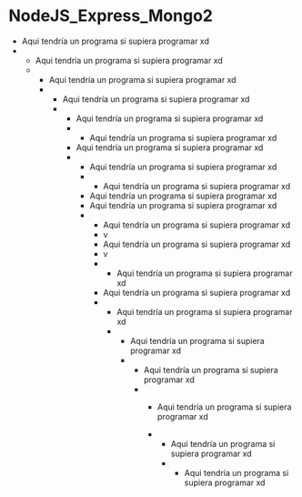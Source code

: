 # NodeJS_Express_Mongo2

- Aqui tendría un programa si supiera programar  xd
- - Aqui tendría un programa si supiera programar  xd
  - - Aqui tendría un programa si supiera programar  xd
    - - Aqui tendría un programa si supiera programar  xd
      - - Aqui tendría un programa si supiera programar  xd
        - - Aqui tendría un programa si supiera programar  xd
        - Aqui tendría un programa si supiera programar  xd
        - - Aqui tendría un programa si supiera programar  xd
          - - Aqui tendría un programa si supiera programar  xd
          - Aqui tendría un programa si supiera programar  xd
          - Aqui tendría un programa si supiera programar  xd
          - - Aqui tendría un programa si supiera programar  xd
            - v
            - Aqui tendría un programa si supiera programar  xd
            - v
            - - Aqui tendría un programa si supiera programar  xd
             - Aqui tendría un programa si supiera programar  xd
             - - Aqui tendría un programa si supiera programar  xd
               - - Aqui tendría un programa si supiera programar  xd
                 - - Aqui tendría un programa si supiera programar  xd
                   - - Aqui tendría un programa si supiera programar  xd
                    
                     - - Aqui tendría un programa si supiera programar  xd
                       - - Aqui tendría un programa si supiera programar  xd

